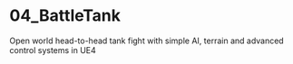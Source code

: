 # 04_BattleTank
Open world head-to-head tank fight with simple AI, terrain and advanced control systems in UE4
